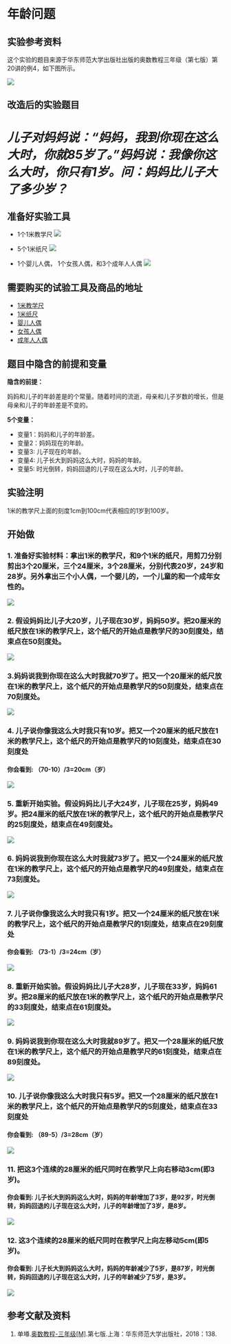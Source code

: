 ﻿# 年龄问题

## 实验参考资料

这个实验的题目来源于华东师范大学出版社出版的奥数教程三年级（第七版）第20讲的例4，如下图所示。

![](/images/三年级/年龄问题/年龄问题-奥数教程3年级-p138.jpg)

## 改造后的实验题目

# *儿子对妈妈说：“妈妈，我到你现在这么大时，你就85岁了。”妈妈说：我像你这么大时，你只有1岁。问：妈妈比儿子大了多少岁？* #

## 准备好实验工具

- 1个1米教学尺
![](/images/三年级/年龄问题/7个奶牛模型.jpg)

- 5个1米纸尺
![](/images/三年级/年龄问题/7个奶牛模型.jpg)

- 1个婴儿人偶， 1个女孩人偶，和3个成年人人偶
![](/images/三年级/年龄问题/7个奶牛模型.jpg)
 
## 需要购买的试验工具及商品的地址

- [1米教学尺](https://item.taobao.com/item.htm?spm=a1z0d.6639537.1997196601.66.7a497484xfOZhu&id=562589305422)
- [1米纸尺](https://item.taobao.com/item.htm?spm=a1z0d.6639537.1997196601.78.7a497484xfOZhu&id=560904527372)
- [婴儿人偶](https://item.taobao.com/item.htm?spm=a1z0d.6639537.1997196601.55.7a497484xfOZhu&id=547382002201)
- [女孩人偶](https://item.taobao.com/item.htm?spm=a1z0d.6639537.1997196601.44.7a497484xfOZhu&id=586300727128)
- [成年人人偶](https://detail.tmall.com/item.htm?spm=a1z0d.6639537.1997196601.4.7a497484xfOZhu&id=566364308100)

## 题目中隐含的前提和变量

**隐含的前提：**

妈妈和儿子的年龄差是的个常量。随着时间的流逝，母亲和儿子岁数的增长，但是母亲和儿子的年龄差是不变的。

**5个变量：**

- 变量1：妈妈和儿子的年龄差。
- 变量2：妈妈现在的年龄。
- 变量3: 儿子现在的年龄。
- 变量4: 儿子长大到妈妈这么大时，妈妈的年龄。
- 变量5: 时光倒转，妈妈回退的儿子现在这么大时，儿子的年龄。

## 实验注明

1米的教学尺上面的刻度1cm到100cm代表相应的1岁到100岁。
 
## 开始做

### 1. 准备好实验材料：拿出1米的教学尺，和9个1米的纸尺，用剪刀分别剪出3个20厘米，三个24厘米，3个28厘米，分别代表20岁，24岁和28岁。另外拿出三个小人偶，一个婴儿的，一个儿童的和一个成年女性的。

![](/images/三年级/年龄问题/1a.jpg)

### 2. 假设妈妈比儿子大20岁，儿子现在30岁，妈妈50岁。把20厘米的纸尺放在1米的教学尺上，这个纸尺的开始点是教学尺的30刻度处，结束点在50刻度处。

![](/images/三年级/年龄问题/2a.jpg)

### 3.妈妈说我到你现在这么大时我就70岁了。把又一个20厘米的纸尺放在1米的教学尺上，这个纸尺的开始点是教学尺的50刻度处，结束点在70刻度处。

![](/images/三年级/年龄问题/3a.jpg)

### 4. 儿子说你像我这么大时我只有10岁。把又一个20厘米的纸尺放在1米的教学尺上，这个纸尺的开始点是教学尺的10刻度处，结束点在30刻度处

#### 你会看到: （70-10）/3=20cm（岁）

![](/images/三年级/年龄问题/4a.jpg)

### 5. 重新开始实验。假设妈妈比儿子大24岁，儿子现在25岁，妈妈49岁。把24厘米的纸尺放在1米的教学尺上，这个纸尺的开始点是教学尺的25刻度处，结束点在49刻度处。

![](/images/三年级/年龄问题/5a.jpg)

### 6. 妈妈说我到你现在这么大时我就73岁了。把又一个24厘米的纸尺放在1米的教学尺上，这个纸尺的开始点是教学尺的49刻度处，结束点在73刻度处。

![](/images/三年级/年龄问题/6a.jpg)

### 7. 儿子说你像我这么大时我只有1岁。把又一个24厘米的纸尺放在1米的教学尺上，这个纸尺的开始点是教学尺的1刻度处，结束点在29刻度处

#### 你会看到: （73-1）/3=24cm（岁）

![](/images/三年级/年龄问题/7a.jpg)

### 8. 重新开始实验。假设妈妈比儿子大28岁，儿子现在33岁，妈妈61岁。把28厘米的纸尺放在1米的教学尺上，这个纸尺的开始点是教学尺的33刻度处，结束点在61刻度处。

![](/images/三年级/年龄问题/8a.jpg)

### 9. 妈妈说我到你现在这么大时我就89岁了。把又一个28厘米的纸尺放在1米的教学尺上，这个纸尺的开始点是教学尺的61刻度处，结束点在89刻度处。

![](/images/三年级/年龄问题/9a.jpg)

### 10. 儿子说你像我这么大时我只有5岁。把又一个28厘米的纸尺放在1米的教学尺上，这个纸尺的开始点是教学尺的5刻度处，结束点在33刻度处

#### 你会看到: （89-5）/3=28cm（岁）

![](/images/三年级/年龄问题/10a.jpg)

### 11. 把这3个连续的28厘米的纸尺同时在教学尺上向右移动3cm(即3岁)。

#### 你会看到: 儿子长大到妈妈这么大时，妈妈的年龄增加了3岁，是92岁，时光倒转，妈妈回退的儿子现在这么大时，儿子的年龄增加了3岁，是8岁。

![](/images/三年级/年龄问题/11a.jpg)

### 12. 这3个连续的28厘米的纸尺同时在教学尺上向左移动5cm(即5岁)。

#### 你会看到: 儿子长大到妈妈这么大时，妈妈的年龄减少了5岁，是87岁，时光倒转，妈妈回退的儿子现在这么大时，儿子的年龄减少了5岁，是3岁。

![](/images/三年级/年龄问题/12a.jpg)


## 参考文献及资料

1. 单壿.[奥数教程-三年级[M]](https://detail.tmall.com/item.htm?id=574232430884&spm=a1z09.2.0.0.56c02e8dzIScqq&_u=tc6ncud438b).第七版.上海：华东师范大学出版社，2018：138.